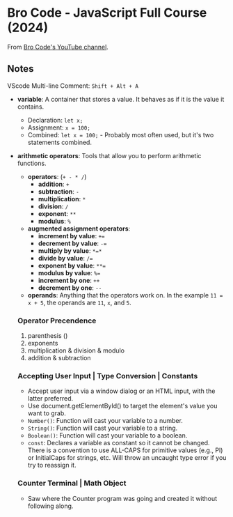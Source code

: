 # Bro Code - JavaScript Full Course (2024)

From [Bro Code's YouTube channel](https://youtu.be/lfmg-EJ8gm4?si=yPvTYS3wx6eC94AE).

## Notes

VScode Multi-line Comment: `Shift + Alt + A`

- **variable**: A container that stores a value. It behaves as if it is the value it contains.
  - Declaration: `let x;`
  - Assignment: `x = 100;`
  - Combined: `let x = 100;` - Probably most often used, but it's two statements combined.
- **arithmetic operators**: Tools that allow you to perform arithmetic functions.
  - **operators**: (`+ - * /`)
    - **addition**: `+`
    - **subtraction**: `-`
    - **multiplication**: `*`
    - **division**: `/`
    - **exponent**: `**`
    - **modulus**: `%`
  - **augmented assignment operators**:
    - **increment by value**: `+=`
    - **decrement by value**: `-=`
    - **multiply by value**: `*=*`
    - **divide by value**: `/=`
    - **exponent by value**: `**=`
    - **modulus by value**: `%=`
    - **increment by one**: `++`
    - **decrement by one**: `--`
  - **operands**: Anything that the operators work on. In the example `11 = x + 5`, the operands are `11`, `x`, and `5`.
  
  ### Operator Precendence

  1. parenthesis ()
  2. exponents
  3. multiplication & division & modulo
  4. addition & subtraction

  ### Accepting User Input | Type Conversion | Constants

  - Accept user input via a window dialog or an HTML input, with the latter preferred.
  - Use document.getElementById() to target the element's value you want to grab.
  - `Number()`: Function will cast your variable to a number.
  - `String()`: Function will cast your variable to a string.
  - `Boolean()`: Function will cast your variable to a boolean.
  - `const`: Declares a variable as constant so it cannot be changed.  There is a convention to use ALL-CAPS for primitive values (e.g., PI) or InitialCaps for strings, etc.  Will throw an uncaught type error if you try to reassign it.

  ### Counter Terminal | Math Object

  - Saw where the Counter program was going and created it without following along.
